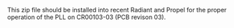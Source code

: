 This zip file should be installed into recent Radiant and Propel for the proper operation of the PLL on CR00103-03 (PCB revison 03).
